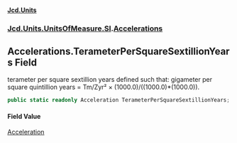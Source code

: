 #### [Jcd.Units](index.md 'index')
### [Jcd.Units.UnitsOfMeasure.SI](Jcd.Units.UnitsOfMeasure.SI.md 'Jcd.Units.UnitsOfMeasure.SI').[Accelerations](Accelerations.md 'Jcd.Units.UnitsOfMeasure.SI.Accelerations')

## Accelerations.TerameterPerSquareSextillionYears Field

terameter per square sextillion years defined such that: gigameter per square quintillion years = Tm/Zyr² × (1000.0)/((1000.0)*(1000.0)).

```csharp
public static readonly Acceleration TerameterPerSquareSextillionYears;
```

#### Field Value
[Acceleration](Acceleration.md 'Jcd.Units.UnitTypes.Acceleration')